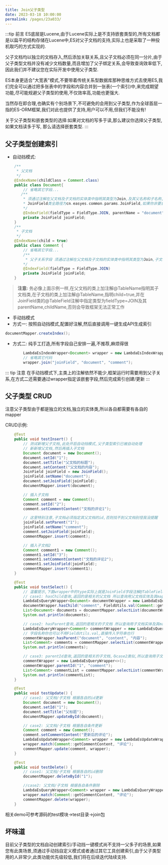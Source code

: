 ```yaml
---
title: Join父子类型
date: 2023-03-18 10:00:00
permalink: /pages/23a033/
---
```

:::tip 前言
ES底层是Lucene,由于Lucene实际上是不支持嵌套类型的,所有文档都是以扁平的结构存储在Lucene中,ES对父子文档的支持,实际上也是采取了一种投机取巧的方式实现的.

父子文档均以独立的文档存入,然后添加关联关系,且父子文档必须在同一分片,由于父子类型文档并没有减少文档数量,而且增加了父子绑定关系,会导致查询效率低下,因此我们并不建议您在实际开发中使用父子类型.

ES本身更适合"大宽表"模式,不要带着传统关系型数据库那种思维方式去使用ES,我们完全可以通过把多张表中的字段和内容合并到一张表(一个索引)中,来完成期望功能,尽可能规避父子类型的使用,不仅效率高,功能也更强大.

当然存在即合理,也确实有个别场景下,不可避免的会用到父子类型,作为全球首屈一指的ES-ORM框架,我们对此也提供了支持,用户可以不用,但我们不能没有!

关于父子类型和嵌套类型的选择:如果对文档的写多于读,那么建议你选择父子类型,如果文档读多于写, 那么请选择嵌套类型.
:::

## 父子类型创建索引

- 自动挡模式:
```java
    /**
     * 父文档
     */
    @IndexName(childClass = Comment.class)
    public class Document{
        // 省略其它字段...
       /**
        * 须通过注解在父文档及子文档的实体类中指明其类型为Join,及其父名称和子名称,这里的JoinField类框架已内置,无需重复造轮子
        * JoinField类全路径为cn.easyes.common.params.JoinField,如果你非要自己造轮子,也支持,那么需要在@TableField注解中指明joinFieldClass=你造的轮子
        */
        @IndexField(fieldType = FieldType.JOIN, parentName = "document", childName = "comment")
        private JoinField joinField;
    }
    /**
     * 子文档
     */
    @IndexName(child = true)
    public class Comment {
        // 省略其它字段...
        /**
         * 父子关系字段 须通过注解在父文档及子文档的实体类中指明其类型为Join,子文档中的父子关系可省略
        */
        @IndexField(fieldType = FieldType.JOIN)
        private JoinField joinField;
    }
```
>  **注意:** 务必像上面示例一样,在父文档的类上加注解@TableName指明其子文档类,在子文档的类上加注解@TableName,指明child=true,并在JoinField类的@TableField注解中指定类型为fieldType=JOIN及其parentName,childName,否则会导致框架无法正常工作

- 手动挡模式
 - 方式一:
按照自动挡模式,配置好注解,然后直接调用一键生成API生成索引

```java
documentMapper.createIndex();
```
 - 方式二:
纯手工打造,所有字段自己安排一遍,不推荐,麻烦得很
```java
        LambdaEsIndexWrapper<Document> wrapper = new LambdaEsIndexWrapper<>();
        // 省略其它代码
        wrapper.join("joinField", "document", "comment");
```

::: tip 注意
在手动挡模式下,主类上的注解依然不能少,框架运行时需要用到父子关系,在方式二还需要通过wrapper指定该嵌套字段,然后完成索引创建/更新
:::

## 父子类型 CRUD

注意父子类型由于都是独立的文档,独立的实体类,所以各自都需要有各自的mapper

CRUD示例:
```java
    @Test
    public void testInsert() {
        // 测试新增父子文档,此处开启自动挡模式,父子类型索引已被自动处理
        // 新新增父文档,然后再插入子文档
        Document document = new Document();
        document.setId("1");
        document.setTitle("父文档的标题");
        document.setContent("父文档的内容");
        JoinField joinField = new JoinField();
        joinField.setName("document");
        document.setJoinField(joinField);
        documentMapper.insert(document);

        // 插入子文档
        Comment comment = new Comment();
        comment.setId("2");
        comment.setCommentContent("文档的评论1");

        // 这里特别注意,子文档必须指定其父文档的id,否则找不到父文档别怪我没提醒
        joinField.setParent("1");
        joinField.setName("comment");
        comment.setJoinField(joinField);
        commentMapper.insert(comment);

        // 插入子文档2
        Comment comment1 = new Comment();
        comment1.setId("3");
        comment1.setCommentContent("文档的评论2");
        comment1.setJoinField(joinField);
        commentMapper.insert(comment1);
    }

    @Test
    public void testSelect() {
        // 温馨提示,下面wrapper中的type实际上就是JoinField字段注解@TableField中指定的parentName和childName,与原生语法是一致的
        // case1: hasChild查询,返回的是相关的父文档 所以查询用父文档实体及其mapper
        LambdaEsQueryWrapper<Document> documentWrapper = new LambdaEsQueryWrapper<>();
        documentWrapper.hasChild("comment", FieldUtils.val(Comment::getCommentContent), "评论");
        List<Document> documents = documentMapper.selectList(documentWrapper);
        System.out.println(documents);

        // case2: hasParent查询,返回的是相关的子文档 所以查询用子文档实体及其mapper
        LambdaEsQueryWrapper<Comment> commentWrapper = new LambdaEsQueryWrapper<>();
        // 字段名称你也可以不用FieldUtils.val,直接传入字符串也行
        commentWrapper.hasParent("document", "content", "内容");
        List<Comment> comments = commentMapper.selectList(commentWrapper);
        System.out.println(comments);

        // case3: parentId查询,返回的是相关的子文档,与case2类似,所以查询用子文档实体及其mapper
        commentWrapper = new LambdaEsQueryWrapper<>();
        commentWrapper.parentId("1", "comment");
        List<Comment> commentList = commentMapper.selectList(commentWrapper);
        System.out.println(commentList);
    }

    @Test
    public void testUpdate() {
        // case1: 父文档/子文档 根据各自的id更新
        Document document = new Document();
        document.setId("1");
        document.setTitle("父标题");
        documentMapper.updateById(document);

        // case2: 父文档/子文档 根据各自条件更新
        Comment comment = new Comment();
        comment.setCommentContent("更新后的评论");
        LambdaEsUpdateWrapper<Comment> wrapper = new LambdaEsUpdateWrapper<>();
        wrapper.match(Comment::getCommentContent, "评论");
        commentMapper.update(comment, wrapper);
    }

    @Test
    public void testDelete() {
        // case1: 父文档/子文档 根据各自的id删除
        documentMapper.deleteById("1");

        //case2: 父文档/子文档 根据各自条件删除
        LambdaEsQueryWrapper<Comment> wrapper = new LambdaEsQueryWrapper<>();
        wrapper.match(Comment::getCommentContent, "评论");
        commentMapper.delete(wrapper);
    }
```
相关demo可参考源码的test模块->test目录->join包

## 坏味道

目前父子类型的文档自动创建索引/手动挡一键模式尚不支持一父多子的场景,如果您有此类场景,须通过手动挡自定义模式或者通过其它工具创建索引,由于父子类型用的人非常少,此类功能优先级较低,我们将在后续迭代陆续支持.